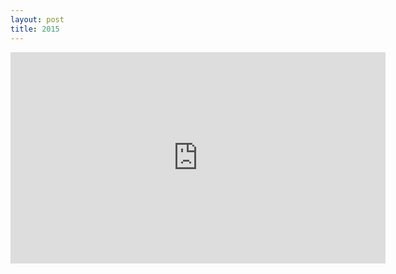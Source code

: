 ```yaml
---
layout: post
title: 2015
---
```


<iframe width="600" height="338" src="https://www.youtube-nocookie.com/embed/zdCpiupBmyU?rel=0&amp;showinfo=0" frameborder="0" allowfullscreen></iframe>
